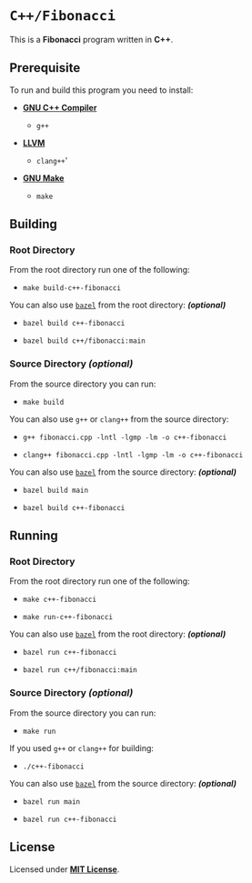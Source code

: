 # `C++/Fibonacci`

This is a **Fibonacci** program written in **C++**.

## Prerequisite

To run and build this program you need to install:

* [**GNU C++ Compiler**](https://gcc.gnu.org)
  * `g++`

* [**LLVM**](https://releases.llvm.org/)
  * `clang++`'

* [**GNU Make**](https://www.gnu.org/software/make/)
  * `make`

## Building

### Root Directory

From the root directory run one of the following:

* ```
  make build-c++-fibonacci
  ```

You can also use [`bazel`](https://bazel.build/install) from the root directory: _**(optional)**_

* ```
  bazel build c++-fibonacci
  ```
* ```
  bazel build c++/fibonacci:main
  ```

### Source Directory _(optional)_

From the source directory you can run:

* ```
  make build
  ```

You can also use `g++` or `clang++` from the source directory:

* ```
  g++ fibonacci.cpp -lntl -lgmp -lm -o c++-fibonacci
  ```
* ```
  clang++ fibonacci.cpp -lntl -lgmp -lm -o c++-fibonacci
  ```

You can also use [`bazel`](https://bazel.build/install) from the source directory: _**(optional)**_

* ```
  bazel build main
  ```
* ```
  bazel build c++-fibonacci
  ```

## Running

### Root Directory

From the root directory run one of the following:

* ```
  make c++-fibonacci
  ```
* ```
  make run-c++-fibonacci
  ```

You can also use [`bazel`](https://bazel.build/install) from the root directory: _**(optional)**_

* ```
  bazel run c++-fibonacci
  ```
* ```
  bazel run c++/fibonacci:main
  ```

### Source Directory _(optional)_

From the source directory you can run:

* ```
  make run
  ```

If you used `g++` or `clang++` for building:

* ```
  ./c++-fibonacci
  ```

You can also use [`bazel`](https://bazel.build/install) from the source directory: _**(optional)**_

* ```
  bazel run main
  ```
* ```
  bazel run c++-fibonacci
  ```

## License

Licensed under [**MIT License**](https://github.com/altersabeh/codes/blob/main/LICENSE).
